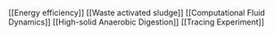 [[Energy efficiency]]
[[Waste activated sludge]]
[[Computational Fluid Dynamics]]
[[High-solid Anaerobic Digestion]]
[[Tracing Experiment]]

